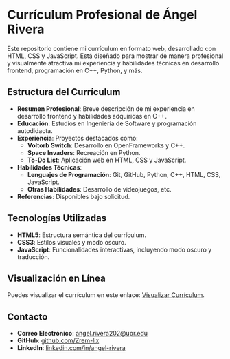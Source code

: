 # Currículum Profesional de Ángel Rivera

Este repositorio contiene mi currículum en formato web, desarrollado con HTML, CSS y JavaScript. Está diseñado para mostrar de manera profesional y visualmente atractiva mi experiencia y habilidades técnicas en desarrollo frontend, programación en C++, Python, y más.

## Estructura del Currículum

- **Resumen Profesional**: Breve descripción de mi experiencia en desarrollo frontend y habilidades adquiridas en C++.
- **Educación**: Estudios en Ingeniería de Software y programación autodidacta.
- **Experiencia**: Proyectos destacados como:
  - **Voltorb Switch**: Desarrollo en OpenFrameworks y C++.
  - **Space Invaders**: Recreación en Python.
  - **To-Do List**: Aplicación web en HTML, CSS y JavaScript.
- **Habilidades Técnicas**: 
  - **Lenguajes de Programación**: Git, GitHub, Python, C++, HTML, CSS, JavaScript.
  - **Otras Habilidades**: Desarrollo de videojuegos, etc.
- **Referencias**: Disponibles bajo solicitud.

## Tecnologías Utilizadas

- **HTML5**: Estructura semántica del currículum.
- **CSS3**: Estilos visuales y modo oscuro.
- **JavaScript**: Funcionalidades interactivas, incluyendo modo oscuro y traducción.

## Visualización en Línea

Puedes visualizar el currículum en este enlace: [Visualizar Currículum](https://zrem-lix.github.io/angel-rivera-resume/).

## Contacto

- **Correo Electrónico**: angel.rivera202@upr.edu
- **GitHub**: [github.com/Zrem-lix](https://github.com/Zrem-lix)
- **LinkedIn**: [linkedin.com/in/angel-rivera](https://www.linkedin.com/in/angel-rivera-217196325/)

